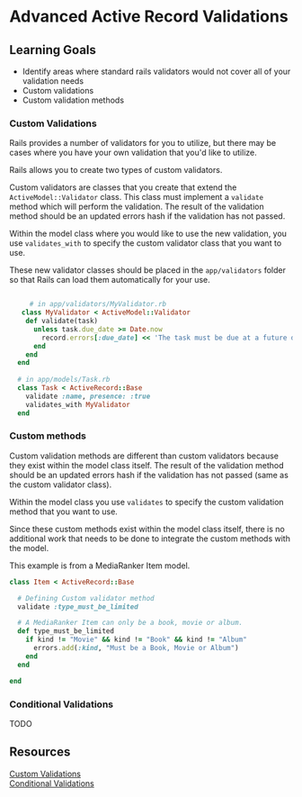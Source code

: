 # Advanced Active Record Validations

## Learning Goals
- Identify areas where standard rails validators would not cover all of your validation needs
- Custom validations
- Custom validation methods

### Custom Validations

Rails provides a number of validators for you to utilize, but there may be cases where you have your own validation that you'd like to utilize.

Rails allows you to create two types of custom validators.

Custom validators are classes that you create that extend the `ActiveModel::Validator` class. This class must implement a `validate` method which will perform the validation. The result of the validation method should be an updated errors hash if the validation has not passed.

Within the model class where you would like to use the new validation, you use `validates_with` to specify the custom validator class that you want to use.

These new validator classes should be placed in the `app/validators` folder so that Rails can load them automatically for your use.


```ruby

     # in app/validators/MyValidator.rb
   class MyValidator < ActiveModel::Validator
    def validate(task)
      unless task.due_date >= Date.now
        record.errors[:due_date] << 'The task must be due at a future date!'
      end
    end
  end
 
  # in app/models/Task.rb
  class Task < ActiveRecord::Base
    validate :name, presence: :true
    validates_with MyValidator
  end
```

### Custom methods
Custom validation methods are different than custom validators because they exist within the model class itself. The result of the validation method should be an updated errors hash if the validation has not passed (same as the custom validator class).

Within the model class you use `validates` to specify the custom validation method that you want to use.

Since these custom methods exist within the model class itself, there is no additional work that needs to be done to integrate the custom methods with the model.

This example is from a MediaRanker Item model.

```ruby
class Item < ActiveRecord::Base

  # Defining Custom validator method
  validate :type_must_be_limited

  # A MediaRanker Item can only be a book, movie or album.
  def type_must_be_limited
    if kind != "Movie" && kind != "Book" && kind != "Album"
      errors.add(:kind, "Must be a Book, Movie or Album")
    end
  end

end
```

### Conditional Validations
TODO

## Resources
[Custom Validations](http://guides.rubyonrails.org/active_record_validations.html#performing-custom-validations)  
[Conditional Validations](http://guides.rubyonrails.org/active_record_validations.html#conditional-validation)  
